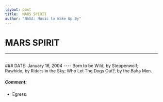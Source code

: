 ```yaml
---
layout: post
title:  MARS SPIRIT
author: "NASA: Music to Wake Up By"
---
```


# MARS SPIRIT
----
<br/>
### DATE: January 16, 2004
----
Born to be Wild, by Steppenwolf;
Rawhide, by Riders in the Sky;
Who Let The Dogs Out?, by the Baha Men.

##### Comment:
* Egress.

